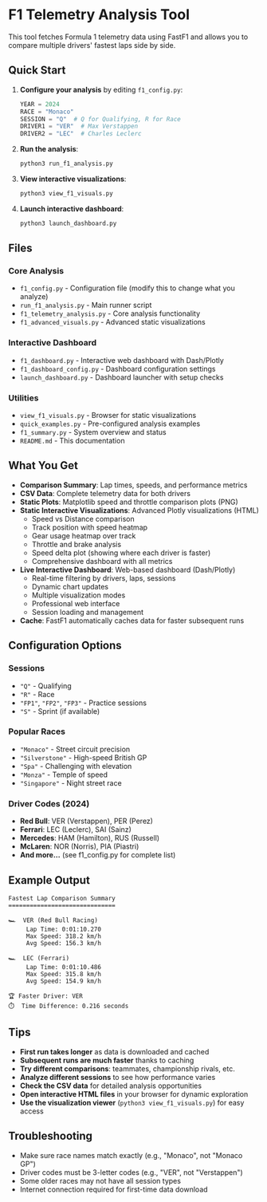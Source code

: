 # F1 Telemetry Analysis Tool

This tool fetches Formula 1 telemetry data using FastF1 and allows you to compare multiple drivers' fastest laps side by side.

## Quick Start

1. **Configure your analysis** by editing `f1_config.py`:
   ```python
   YEAR = 2024
   RACE = "Monaco"
   SESSION = "Q"  # Q for Qualifying, R for Race
   DRIVER1 = "VER"  # Max Verstappen
   DRIVER2 = "LEC"  # Charles Leclerc
   ```

2. **Run the analysis**:
   ```bash
   python3 run_f1_analysis.py
   ```

3. **View interactive visualizations**:
   ```bash
   python3 view_f1_visuals.py
   ```

4. **Launch interactive dashboard**:
   ```bash
   python3 launch_dashboard.py
   ```


## Files

### Core Analysis
- `f1_config.py` - Configuration file (modify this to change what you analyze)
- `run_f1_analysis.py` - Main runner script
- `f1_telemetry_analysis.py` - Core analysis functionality
- `f1_advanced_visuals.py` - Advanced static visualizations

### Interactive Dashboard
- `f1_dashboard.py` - Interactive web dashboard with Dash/Plotly
- `f1_dashboard_config.py` - Dashboard configuration settings
- `launch_dashboard.py` - Dashboard launcher with setup checks

### Utilities
- `view_f1_visuals.py` - Browser for static visualizations
- `quick_examples.py` - Pre-configured analysis examples
- `f1_summary.py` - System overview and status
- `README.md` - This documentation

## What You Get

- **Comparison Summary**: Lap times, speeds, and performance metrics
- **CSV Data**: Complete telemetry data for both drivers
- **Static Plots**: Matplotlib speed and throttle comparison plots (PNG)
- **Static Interactive Visualizations**: Advanced Plotly visualizations (HTML)
  - Speed vs Distance comparison
  - Track position with speed heatmap
  - Gear usage heatmap over track
  - Throttle and brake analysis
  - Speed delta plot (showing where each driver is faster)
  - Comprehensive dashboard with all metrics
- **Live Interactive Dashboard**: Web-based dashboard (Dash/Plotly)
  - Real-time filtering by drivers, laps, sessions
  - Dynamic chart updates
  - Multiple visualization modes
  - Professional web interface
  - Session loading and management
- **Cache**: FastF1 automatically caches data for faster subsequent runs

## Configuration Options

### Sessions
- `"Q"` - Qualifying
- `"R"` - Race
- `"FP1"`, `"FP2"`, `"FP3"` - Practice sessions
- `"S"` - Sprint (if available)

### Popular Races
- `"Monaco"` - Street circuit precision
- `"Silverstone"` - High-speed British GP
- `"Spa"` - Challenging with elevation
- `"Monza"` - Temple of speed
- `"Singapore"` - Night street race

### Driver Codes (2024)
- **Red Bull**: VER (Verstappen), PER (Perez)
- **Ferrari**: LEC (Leclerc), SAI (Sainz)
- **Mercedes**: HAM (Hamilton), RUS (Russell)
- **McLaren**: NOR (Norris), PIA (Piastri)
- **And more...** (see f1_config.py for complete list)

## Example Output

```
Fastest Lap Comparison Summary
==============================

🏎️  VER (Red Bull Racing)
     Lap Time: 0:01:10.270
     Max Speed: 318.2 km/h
     Avg Speed: 156.3 km/h

🏎️  LEC (Ferrari)
     Lap Time: 0:01:10.486
     Max Speed: 315.8 km/h
     Avg Speed: 154.9 km/h

🏆 Faster Driver: VER
⏱️  Time Difference: 0.216 seconds
```

## Tips

- **First run takes longer** as data is downloaded and cached
- **Subsequent runs are much faster** thanks to caching
- **Try different comparisons**: teammates, championship rivals, etc.
- **Analyze different sessions** to see how performance varies
- **Check the CSV data** for detailed analysis opportunities
- **Open interactive HTML files** in your browser for dynamic exploration
- **Use the visualization viewer** (`python3 view_f1_visuals.py`) for easy access

## Troubleshooting

- Make sure race names match exactly (e.g., "Monaco", not "Monaco GP")
- Driver codes must be 3-letter codes (e.g., "VER", not "Verstappen")
- Some older races may not have all session types
- Internet connection required for first-time data download

